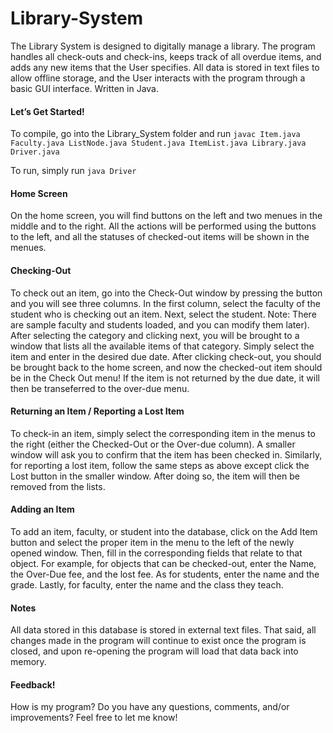 # Library-System
The Library System is designed to digitally manage a library. The program handles all check-outs and check-ins, keeps track of all overdue items, and adds any new items that the User specifies. All data is stored in text files to allow offline storage, and the User interacts with the program through a basic GUI interface. Written in Java.

#### Let’s Get Started!
To compile, go into the Library_System folder and run `javac Item.java Faculty.java ListNode.java Student.java ItemList.java Library.java Driver.java`

To run, simply run `java Driver`

#### Home Screen
On the home screen, you will find buttons on the left and two menues in the middle and to the right. All the actions will be performed using the buttons to the left, and all the statuses of checked-out items will be shown in the menues.

#### Checking-Out
To check out an item, go into the Check-Out window by pressing the button and you will see three columns. In the first column, select the faculty of the student who is checking out an item. Next, select the student. Note: There are sample faculty and students loaded, and you can modify them later). After selecting the category and clicking next, you will be brought to a window that lists all the available items of that category. Simply select the item and enter in the desired due date. After clicking check-out, you should be brought back to the home screen, and now the checked-out item should be in the Check Out menu! If the item is not returned by the due date, it will then be transeferred to the over-due menu.

#### Returning an Item / Reporting a Lost Item
To check-in an item, simply select the corresponding item in the menus to the right (either the Checked-Out or the Over-due column). A smaller window will ask you to confirm that the item has been checked in. Similarly, for reporting a lost item, follow the same steps as above except click the Lost button in the smaller window. After doing so, the item will then be removed from the lists.

#### Adding an Item
To add an item, faculty, or student into the database, click on the Add Item button and select the proper item in the menu to the left of the newly opened window. Then, fill in the corresponding fields that relate to that object. For example, for objects that can be checked-out, enter the Name, the Over-Due fee, and the lost fee. As for students, enter the name and the grade. Lastly, for faculty, enter the name and the class they teach. 

#### Notes
All data stored in this database is stored in external text files. That said, all changes made in the program will continue to exist once the program is closed, and upon re-opening the program will load that data back into memory.

#### Feedback!
How is my program? Do you have any questions, comments, and/or improvements? Feel free to let me know!




